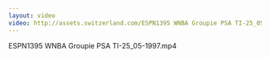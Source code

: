 ```yaml
---
layout: video
video: http://assets.switzerland.com/ESPN1395 WNBA Groupie PSA TI-25_05-1997.mp4
---
```

ESPN1395 WNBA Groupie PSA TI-25_05-1997.mp4
